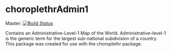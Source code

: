 choroplethrAdmin1
=================

Master: [![Build Status](https://travis-ci.org/arilamstein/choroplethrAdmin1.svg)](https://travis-ci.org/arilamstein/choroplethrAdmin1)

Contains an Administrative-Level-1 Map of the World. Administrative-level-1 is the generic term for the largest sub-national 
subdivision of a country. This package was created for use with the choroplethr package.
